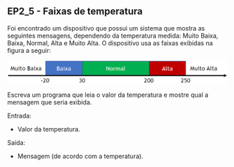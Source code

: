 ## EP2_5 - Faixas de temperatura

Foi encontrado um dispositivo que possui um sistema que mostra as seguintes  mensagens, dependendo da temperatura medida: Muito Baixa, Baixa, Normal, Alta e Muito Alta. O dispositivo usa as faixas exibidas na figura a seguir:

<img src="../../assets/EP2_5.png" />

Escreva um programa que leia o valor da temperatura e mostre qual a mensagem que seria exibida. 

Entrada:
- Valor da temperatura.

Saída:
- Mensagem (de acordo com a temperatura).
